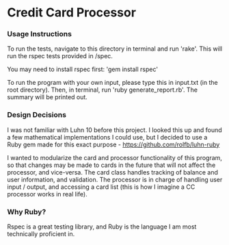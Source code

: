 # Credit Card Processor

### Usage Instructions
To run the tests, navigate to this directory in terminal and run 'rake'. This will run the rspec tests provided in /spec.

You may need to install rspec first: 'gem install rspec'

To run the program with your own input, please type this in input.txt (in the root directory). Then, in terminal, run 'ruby generate_report.rb'. The summary will be printed out.

### Design Decisions
I was not familiar with Luhn 10 before this project. I looked this up and found a few mathematical implementations I could use, but I decided to use a Ruby gem made for this exact purpose - https://github.com/rolfb/luhn-ruby

I wanted to modularize the card and processor functionality of this program, so that changes may be made to cards in the future that will not affect the processor, and vice-versa. The card class handles tracking of balance and user information, and validation. The processor is in charge of handling user input / output, and accessing a card list (this is how I imagine a CC processor works in real life).

### Why Ruby?
Rspec is a great testing library, and Ruby is the language I am most technically proficient in.